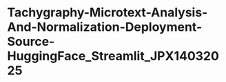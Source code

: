 # Tachygraphy-Microtext-Analysis-And-Normalization-Deployment-Source-HuggingFace_Streamlit_JPX14032025
